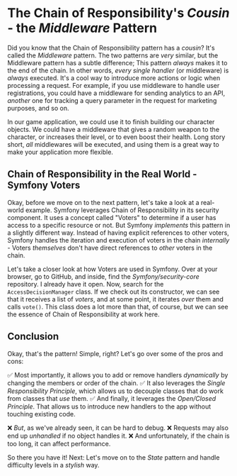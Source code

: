 # The Chain of Responsibility's *Cousin* - the *Middleware* Pattern

Did you know that the Chain of Responsibility pattern has a *cousin*? It's called the *Middleware* pattern. The two patterns are *very* similar, but the Middleware pattern has a subtle difference; This pattern *always* makes it to the end of the chain. In other words, *every single handler* (or middleware) is *always* executed. It's a cool way to introduce more actions or logic when processing a request. For example, if you use middleware to handle user registrations, you could have a middleware for sending analytics to an API, *another* one for tracking a query parameter in the request for marketing purposes, and so on.

In our game application, we could use it to finish building our character objects. We could have a middleware that gives a random weapon to the character, or increases their level, or to even boost their health. Long story short, *all* middlewares will be executed, and using them is a great way to make your application more flexible.

## Chain of Responsibility in the Real World - Symfony Voters

Okay, before we move on to the next pattern, let's take a look at a real-world example. Symfony leverages Chain of Responsibility in its security component. It uses a concept called "Voters" to determine if a user has access to a specific resource or not. But Symfony *implements* this pattern in a slightly different way. Instead of having explicit references to other voters, Symfony handles the iteration and execution of voters in the chain *internally* - Voters *themselves* don't have direct references to *other* voters in the chain.

Let's take a closer look at how Voters are used in Symfony. Over at your browser, go to GitHub, and inside, find the *Symfony/security-core* repository. I already have it open. Now, search for the `AccessDecisionManager` class. If we check out its constructor, we can see that it receives a list of *voters*, and at some point, it iterates *over* them and calls `vote()`. This class does a lot more than that, of course, but we can see the essence of Chain of Responsibility at work here.

## Conclusion

Okay, that's the pattern! Simple, right? Let's go over some of the pros and cons:

 ✅ Most importantly, it allows you to add or remove handlers *dynamically* by changing the members or order of the chain.
 ✅ It also leverages the *Single Responsibility Principle*, which allows us to decouple classes that do work from classes that *use* them.
 ✅ And finally, it leverages the *Open/Closed Principle*. That allows us to introduce new handlers to the app without touching existing code.

❌ *But*, as we've already seen, it can be hard to debug.
❌ Requests may also end up *unhandled* if no object handles it.
❌ And unfortunately, if the chain is too long, it can affect performance.

So there you have it! Next: Let's move on to the *State* pattern and handle difficulty levels in a *stylish* way.
